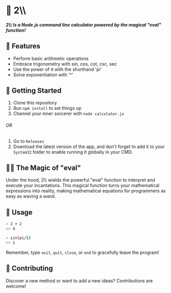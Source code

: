 # 🧮 2\\\
##### 2\\\\ Is a Node.js command line calculator powered by the magical "eval" function!
## 🌟 Features

- Perform basic arithmetic operations
- Embrace trigonometry with sin, cos, cot, csc, sec
- Use the power of π with the shorthand 'pi'
- Solve exponentiation with '^'

## 🚦 Getting Started

1. Clone this repository
2. Run `npm install` to set things up
3. Channel your inner sorcerer with `node calculator.js`

###### OR
1. Go to `Releases`
2. Download the latest version of the app, and don't forget to add it to your `System32` folder to enable running it globally in your CMD.

## 🧙‍♂️ The Magic of "eval"

Under the hood, 2\\\ wields the powerful "eval" function to interpret and execute your incantations. This magical function turns your mathematical expressions into reality, making mathematical equations for programmers as easy as waving a wand.

## 🎯 Usage

```bash
~ 2 + 2
>> 4

~ sin(pi/2)
>> 1
```
Remember, type `exit`, `quit`, `close`, or `end` to gracefully leave the program!

## 🧮 Contributing

Discover a new method or want to add a new ideas? Contributions are welcome!
